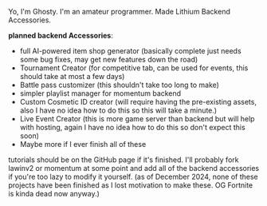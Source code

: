 Yo, I'm Ghosty. I'm an amateur programmer. Made Lithium Backend Accessories.

**planned backend Accessories**:
- full AI-powered item shop generator (basically complete just needs some bug fixes, may get new features down the road)
- Tournament Creator (for competitive tab, can be used for events, this should take at most a few days)
- Battle pass customizer (this shouldn't take too long to make)
- simpler playlist manager for momentum backend
- Custom Cosmetic ID creator (will require having the pre-existing assets, also I have no idea how to do this so this will take a minute.)
- Live Event Creator (this is more game server than backend but will help with hosting, again I have no idea how to do this so don't expect this soon)
- Maybe more if I ever finish all of these

tutorials should be on the GitHub page if it's finished. I'll probably fork lawinv2 or momentum at some point and add all of the backend accessories if you're too lazy to modify it yourself. (as of December 2024, none of these projects have been finished as I lost motivation to make these. OG Fortnite is kinda dead now anyway.)

